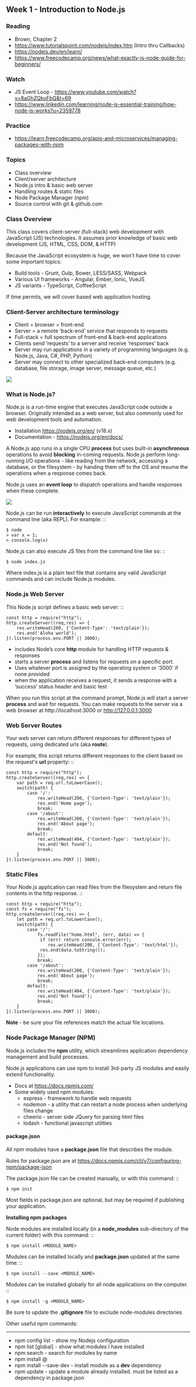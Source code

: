 ## Week 1 - Introduction to Node.js


### Reading

- Brown, Chapter 2
- https://www.tutorialspoint.com/nodejs/index.htm (Intro thru Callbacks)
- https://nodejs.dev/en/learn/
- https://www.freecodecamp.org/news/what-exactly-is-node-guide-for-beginners/

### Watch

- JS Event Loop - https://www.youtube.com/watch?v=8aGhZQkoFbQ&t=69
- https://www.linkedin.com/learning/node-js-essential-training/how-node-js-works?u=2359778

### Practice

- https://learn.freecodecamp.org/apis-and-microservices/managing-packages-with-npm

### Topics

- Class overview
- Client/server architecture
- Node.js intro & basic web server
- Handling routes & static files
- Node Package Manager (npm)
- Source control with git & github.com

### Class Overview

This class covers client-server (full-stack) web development with JavaScript (JS) technologies. It assumes prior knowledge of basic web development (JS, HTML, CSS, DOM, & HTTP)

Because the JavaScript ecosystem is huge, we won't have time to cover some important topics:
- Build tools - Grunt, Gulp, Bower, LESS/SASS, Webpack
- Various UI frameworks - Angular, Ember, Ionic, VueJS
- JS variants - TypeScript, CoffeeScript

If time permits, we will cover based web application hosting.

### Client-Server architecture terminology

- Client = browser = front-end
- Server = a remote ‘back-end’ service that responds to requests
- Full-stack = full spectrum of front-end & back-end applications
- Clients send ‘requests’ to a server and receive ‘responses’ back
- Server may run applications in a variety of programming languages (e.g. Node.js, Java, C#, PHP, Python)
- Server may connect to other specialized back-end computers (e.g. database, file storage, image server, message queue, etc.)

![](images/client_server.png)

### What is Node.js?

Node.js is a run-time engine that executes JavaScript code outside a browser. Originally intended as a web server, but also commonly used for web development tools and automation.

- Installation https://nodejs.org/en/ (v18.x)
- Documentation - https://nodejs.org/en/docs/

A Node.js app runs in a single CPU **process** but uses built-in **asynchronous** operations to avoid **blocking** in-coming requests. Node.js perform long-running I/O operations - like reading from the network, accessing a database, or the filesystem - by handing them off to the OS and resume the operations when a response comes back.

Node.js uses an **event loop** to dispatch operations and handle responses when these complete.

![](images/event_loop.png)

Node.js can be run **interactively** to execute JavaScript commands at the command line (aka REPL). For example:
::

	$ node
	> var x = 1;
	> console.log(x)

Node.js can also execute JS files from the command line like so:
::

    $ node index.js

Where index.js is a plain text file that contains any valid JavaScript commands and can include Node.js modules.

### Node.js Web Server

This Node.js script defines a basic web server:
::

    const http = require("http"); 
    http.createServer((req,res) => {
        res.writeHead(200, {'Content-Type': 'text/plain'});
        res.end('Aloha world');
    }).listen(process.env.PORT || 3000);

- includes Node’s core **http** module for handling HTTP requests & responses
- starts a server **process** and listens for requests on a specific port.
- Uses whatever port is assigned by the operating system or ‘3000’ if none provided
- when the application receives a request, it sends a response with a ‘success’ status header and basic test

When you run this script at the command prompt, Node.js will start a server **process** and wait for requests. You can make requests to the server via a web browser at http://localhost:3000 or http://127.0.0.1:3000

### Web Server Routes

Your web server can return different responses for different types of requests, using dedicated urls (aka **route**).

For example, this script returns different responses to the client based on the request's **url** property:
::

    const http = require("http"); 
    http.createServer((req,res) => {
        var path = req.url.toLowerCase();    
        switch(path) {
            case '/':
                res.writeHead(200, {'Content-Type': 'text/plain'});
                res.end('Home page');
                break;
            case '/about':
                res.writeHead(200, {'Content-Type': 'text/plain'});
                res.end('About page');
                break;
            default:
                res.writeHead(404, {'Content-Type': 'text/plain'});
                res.end('Not found');
                break;
        }    
    }).listen(process.env.PORT || 3000);

### Static Files

Your Node.js application can read files from the filesystem and return file contents in the http response.
::

    const http = require("http");
    const fs = require("fs");
    http.createServer((req,res) => {
        let path = req.url.toLowerCase();
        switch(path) {
            case '/':
                fs.readFile("home.html", (err, data) => {
                 if (err) return console.error(err);
                    res.writeHead(200, {'Content-Type': 'text/html'});
                 res.end(data.toString());
                });
                break;
            case '/about':
                res.writeHead(200, {'Content-Type': 'text/plain'});
                res.end('About page');
                break;
            default:
                res.writeHead(404, {'Content-Type': 'text/plain'});
                res.end('Not found');
                break;
        }
    }).listen(process.env.PORT || 3000);

**Note** - be sure your file references match the actual file locations.

### Node Package Manager (NPM)

Node.js includes the **npm** utility, which streamlines application dependency management and build processes.

Node.js applications can use npm to install 3rd-party JS modules and easily extend functionality.

- Docs at https://docs.npmjs.com/
- Some widely used npm modules:
    - express - framework to handle web requests
    - nodemon - a utility that can restart a node process when underlying files change
    - cheerio - server side JQuery for parsing html files
    - lodash - functional javascript utilities

#### package.json

All npm modules have a **package.json** file that describes the module. 

Rules for package.json are at https://docs.npmjs.com/cli/v7/configuring-npm/package-json

The package.json file can be created manually, or with this command:
::

    $ npm init

Most fields in package.json are optional, but may be required if publishing your application.

**Installing npm packages**

Node modules are installed locally (in a **node_modules** sub-directory of the current folder) with this command:
::

    $ npm install <MODULE_NAME>

Modules can be installed locally and **package.json** updated at the same time:
::

    $ npm install --save <MODULE_NAME>

Modules can be installed globally for all node applications on the computer.
::

    $ npm install -g <MODULE_NAME>

Be sure to update the **.gitignore** file to exclude node-modules directories

Other useful npm commands:
****
- npm config list - show my Nodejs configuration
- npm list [global] - show what modules I have installed
- npm search <module> - search for modules by name
- npm install <options> <module>@<version>
- npm install --save-dev <module> - install module as a **dev** dependency
- npm update <module> - update a module already installed. <module> must be listed as a dependency in package.json
